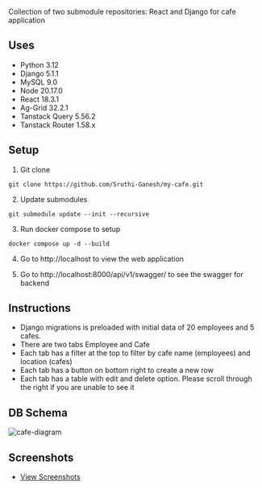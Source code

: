 Collection of two submodule repositories: React and Django for cafe application

## Uses
- Python 3.12
- Django 5.1.1
- MySQL 9.0
- Node 20.17.0
- React 18.3.1
- Ag-Grid 32.2.1
- Tanstack Query 5.56.2
- Tanstack Router 1.58.x

## Setup

1. Git clone
```
git clone https://github.com/Sruthi-Ganesh/my-cafe.git
```

2. Update submodules
```
git submodule update --init --recursive
```

3. Run docker compose to setup
```
docker compose up -d --build
```

4. Go to http://localhost to view the web application

5. Go to http://localhost:8000/api/v1/swagger/ to see the swagger for backend

## Instructions
- Django migrations is preloaded with initial data of 20 employees and 5 cafes.
- There are two tabs Employee and Cafe
- Each tab has a filter at the top to filter by cafe name (employees) and location (cafes)
- Each tab has a button on bottom right to create a new row
- Each tab has a table with edit and delete option. Please scroll through the right if you are unable to see it

## DB Schema
![cafe-diagram](https://github.com/user-attachments/assets/7df0805a-5302-44d0-b614-7fb30d152375)

## Screenshots
* [View Screenshots](screenshots.md)



